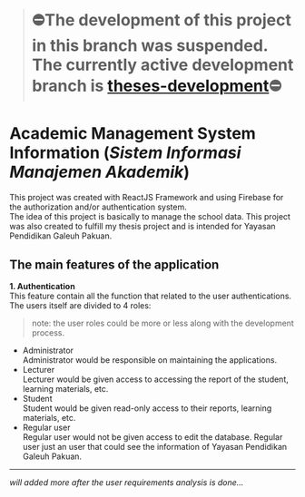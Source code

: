> # :no_entry:The development of this project in this branch was suspended. The currently active development branch is [theses-development](https://github.com/mhmdrioaf/sistem-informasi-manajemen-akademik/tree/theses-development):no_entry:

# Academic Management System Information (_Sistem Informasi Manajemen Akademik_)  

This project was created with ReactJS Framework and using Firebase for the authorization and/or authentication system.  
The idea of this project is basically to manage the school data. This project was also created to fulfill my thesis project and is intended for Yayasan Pendidikan Galeuh Pakuan.  

## The main features of the application  
**1. Authentication**  
This feature contain all the function that related to the user authentications. The users itself are divided to 4 roles:  
> note: the user roles could be more or less along with the development process.
  - Administrator  
  Administrator would be responsible on maintaining the applications.  
  - Lecturer  
  Lecturer would be given access to accessing the report of the student, learning materials, etc.  
  - Student  
  Student would be given read-only access to their reports, learning materials, etc.
  - Regular user  
  Regular user would not be given access to edit the database. Regular user just an user that could see the information of Yayasan Pendidikan Galeuh Pakuan.  
  ___  
  *will added more after the user requirements analysis is done...*
